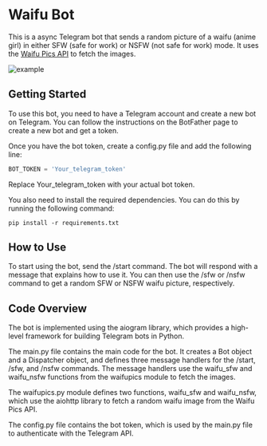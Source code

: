 # Waifu Bot
This is a async Telegram bot that sends a random picture of a waifu (anime girl) in either SFW (safe for work) or NSFW (not safe for work) mode. It uses the [Waifu Pics API](https://waifu.pics/docs) to fetch the images.

![example](https://sun9-52.userapi.com/impg/JAgPCnELOREB6nuZZm0dy44ldhEaMYWDP6TA4A/O__TasaT2c0.jpg?size=462x693&quality=96&sign=90535a4777746217c29d8e140afb190a&type=album)

## Getting Started
To use this bot, you need to have a Telegram account and create a new bot on Telegram. You can follow the instructions on the BotFather page to create a new bot and get a token.

Once you have the bot token, create a config.py file and add the following line:
```python
BOT_TOKEN = 'Your_telegram_token'
```
Replace Your_telegram_token with your actual bot token.

You also need to install the required dependencies. You can do this by running the following command:
```
pip install -r requirements.txt
```

## How to Use
To start using the bot, send the /start command. The bot will respond with a message that explains how to use it. You can then use the /sfw or /nsfw command to get a random SFW or NSFW waifu picture, respectively.

## Code Overview
The bot is implemented using the aiogram library, which provides a high-level framework for building Telegram bots in Python.

The main.py file contains the main code for the bot. It creates a Bot object and a Dispatcher object, and defines three message handlers for the /start, /sfw, and /nsfw commands. The message handlers use the waifu_sfw and waifu_nsfw functions from the waifupics module to fetch the images.

The waifupics.py module defines two functions, waifu_sfw and waifu_nsfw, which use the aiohttp library to fetch a random waifu image from the Waifu Pics API.

The config.py file contains the bot token, which is used by the main.py file to authenticate with the Telegram API.
